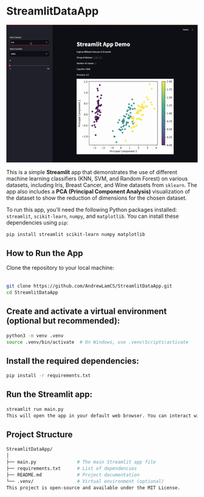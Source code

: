 # StreamlitDataApp

![StreamlitDataGIF](https://github.com/AndrewLamCS/StreamlitDataApp/blob/main/Kapture%202024-11-13%20at%2016.33.07.gif)

This is a simple **Streamlit** app that demonstrates the use of different machine learning classifiers (KNN, SVM, and Random Forest) on various datasets, including Iris, Breast Cancer, and Wine datasets from `sklearn`. The app also includes a **PCA (Principal Component Analysis)** visualization of the dataset to show the reduction of dimensions for the chosen dataset.

To run this app, you'll need the following Python packages installed: `streamlit`, `scikit-learn`, `numpy`, and `matplotlib`. You can install these dependencies using `pip`:

```bash
pip install streamlit scikit-learn numpy matplotlib
```

## How to Run the App
Clone the repository to your local machine:

```bash

git clone https://github.com/AndrewLamCS/StreamlitDataApp.git
cd StreamlitDataApp
```

## Create and activate a virtual environment (optional but recommended):
```bash
python3 -m venv .venv
source .venv/bin/activate  # On Windows, use .venv\Scripts\activate

```

## Install the required dependencies:

```bash
pip install -r requirements.txt

```

## Run the Streamlit app:
```bash
streamlit run main.py
This will open the app in your default web browser. You can interact with the app by selecting different datasets, classifiers, and adjusting the classifier parameters through the sidebar.
```

## Project Structure
```bash
StreamlitDataApp/
│
├── main.py               # The main Streamlit app file
├── requirements.txt      # List of dependencies
├── README.md             # Project documentation
└── .venv/                # Virtual environment (optional)
This project is open-source and available under the MIT License.
```
